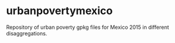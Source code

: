 # urbanpovertymexico
Repository of urban poverty gpkg files for Mexico 2015 in different disaggregations.

